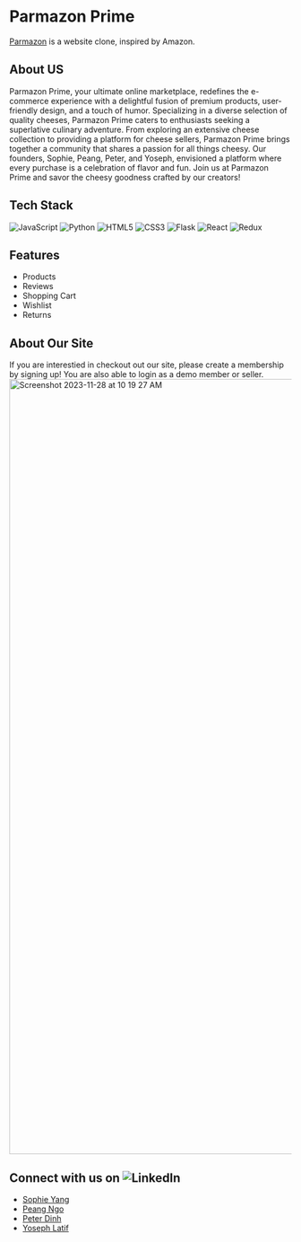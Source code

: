 # Parmazon Prime 

[Parmazon](https://parmazon-prime.onrender.com) is a website clone, inspired by Amazon. 

## About US
Parmazon Prime, your ultimate online marketplace, redefines the e-commerce experience with a delightful fusion of premium products, user-friendly design, and a touch of humor. Specializing in a diverse selection of quality cheeses, Parmazon Prime caters to enthusiasts seeking a superlative culinary adventure. From exploring an extensive cheese collection to providing a platform for cheese sellers, Parmazon Prime brings together a community that shares a passion for all things cheesy. Our founders, Sophie, Peang, Peter, and Yoseph, envisioned a platform where every purchase is a celebration of flavor and fun. Join us at Parmazon Prime and savor the cheesy goodness crafted by our creators!


## Tech Stack
  ![JavaScript](https://img.shields.io/badge/javascript-%23323330.svg?style=for-the-badge&logo=javascript&logoColor=%23F7DF1E)
  ![Python](https://img.shields.io/badge/python-3670A0?style=for-the-badge&logo=python&logoColor=ffdd54)
  ![HTML5](https://img.shields.io/badge/html5-%23E34F26.svg?style=for-the-badge&logo=html5&logoColor=white)
  ![CSS3](https://img.shields.io/badge/css3-%231572B6.svg?style=for-the-badge&logo=css3&logoColor=white)
  ![Flask](https://img.shields.io/badge/flask-%23000.svg?style=for-the-badge&logo=flask&logoColor=white)
  ![React](https://img.shields.io/badge/react-%2320232a.svg?style=for-the-badge&logo=react&logoColor=%2361DAFB)
  ![Redux](https://img.shields.io/badge/redux-%23593d88.svg?style=for-the-badge&logo=redux&logoColor=white)


## Features 
- Products
- Reviews
- Shopping Cart
- Wishlist
- Returns

## About Our Site
If you are interestied in checkout out our site, please create a membership by signing up! You are also able to login as a demo member or seller.
<img width="1381" alt="Screenshot 2023-11-28 at 10 19 27 AM" src="https://github.com/sophie97yang/Parmazon-Prime/assets/129304831/9356b862-15d4-462d-b534-27347e0ef2d1">

## Connect with us on ![LinkedIn](https://img.shields.io/badge/linkedin-%230077B5.svg?style=for-the-badge&logo=linkedin&logoColor=white)
  - [Sophie Yang](https://www.linkedin.com/in/sophie-yang-bb9758156/)
  - [Peang Ngo](https://www.linkedin.com/in/peang-ngo-840860112/)
  - [Peter Dinh](https://www.linkedin.com/in/peter-dinh-66f/)
  - [Yoseph Latif](https://www.linkedin.com/in/yoseph-latif/)
